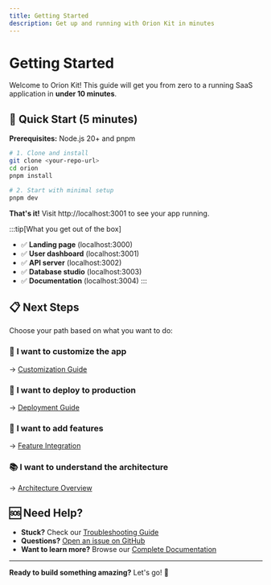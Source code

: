 ```yaml
---
title: Getting Started
description: Get up and running with Orion Kit in minutes
---
```


# Getting Started

Welcome to Orion Kit! This guide will get you from zero to a running SaaS application in **under 10 minutes**.

## 🚀 Quick Start (5 minutes)

**Prerequisites:** Node.js 20+ and pnpm

```bash
# 1. Clone and install
git clone <your-repo-url>
cd orion
pnpm install

# 2. Start with minimal setup
pnpm dev
```

**That's it!** Visit http://localhost:3001 to see your app running.

:::tip[What you get out of the box]

- ✅ **Landing page** (localhost:3000)
- ✅ **User dashboard** (localhost:3001)
- ✅ **API server** (localhost:3002)
- ✅ **Database studio** (localhost:3003)
- ✅ **Documentation** (localhost:3004)
  :::

## 📋 Next Steps

Choose your path based on what you want to do:

### 🎯 **I want to customize the app**

→ [Customization Guide](/getting-started/customization)

### 🚀 **I want to deploy to production**

→ [Deployment Guide](/getting-started/deployment)

### 🔧 **I want to add features**

→ [Feature Integration](/getting-started/integrations)

### 📚 **I want to understand the architecture**

→ [Architecture Overview](/architecture/overview)

## 🆘 Need Help?

- **Stuck?** Check our [Troubleshooting Guide](/getting-started/troubleshooting)
- **Questions?** [Open an issue on GitHub](https://github.com/orion-kit/orion/issues)
- **Want to learn more?** Browse our [Complete Documentation](/guide)

---

**Ready to build something amazing?** Let's go! 🚀
